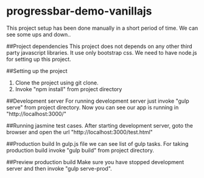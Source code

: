 # progressbar-demo-vanillajs

This project setup has been done manually in a short period of time. We can see some ups and down..

##Project dependencies
This project does not depends on any other third party javascript libraries. It use only bootstrap css.
We need to have node.js for setting up this project.

##Setting up the project
1. Clone the project using git clone.
2. Invoke "npm install" from project directory

##Development server
For running development server just invoke "gulp serve" from project directory. Now you can see our app is running in "http://localhost:3000/"

##Running jasmine test cases.
After starting development server, goto the browser and open the url "http://localhost:3000/test.html"

##Production build
In gulp.js file we can see list of gulp tasks. For taking production build invoke "gulp build" from project directory.

##Preview production build
Make sure you have stopped development server and then invoke "gulp serve-prod".
